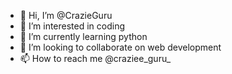 - 👋 Hi, I’m @CrazieGuru
- 👀 I’m interested in coding
- 🌱 I’m currently learning python
- 💞️ I’m looking to collaborate on web development
- 📫 How to reach me @craziee_guru_

